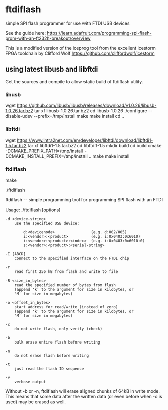 # ftdiflash
simple SPI flash programmer for use with FTDI USB devices

See the guide here: https://learn.adafruit.com/programming-spi-flash-prom-with-an-ft232h-breakout/overview

This is a modified version of the iceprog tool from the excellent Icestorm FPGA toolchain by Clifford Wolf
https://github.com/cliffordwolf/icestorm


## using latest libusb and libftdi

Get the sources and compile to allow static build of ftdiflash utility.

### libusb

wget https://github.com/libusb/libusb/releases/download/v1.0.26/libusb-1.0.26.tar.bz2
tar xf libusb-1.0.26.tar.bz2
cd libusb-1.0.26
./configure --disable-udev --prefix=/tmp/install
make
make install
cd ..

### libftdi

wget https://www.intra2net.com/en/developer/libftdi/download/libftdi1-1.5.tar.bz2
tar xf libftdi1-1.5.tar.bz2
cd libftdi1-1.5
mkdir build
cd build
cmake -DCMAKE_PREFIX_PATH=/tmp/install -DCMAKE_INSTALL_PREFIX=/tmp/install ..
make
make install

### ftdiflash

make

./ftdiflash

ftdiflash -- simple programming tool for programming SPI flash with an FTDI


Usage: ./ftdiflash [options] <filename>

    -d <device-string>
        use the specified USB device:

            d:<devicenode>                (e.g. d:002/005)
            i:<vendor>:<product>          (e.g. i:0x0403:0x6010)
            i:<vendor>:<product>:<index>  (e.g. i:0x0403:0x6010:0)
            s:<vendor>:<product>:<serial-string>

    -I [ABCD]
        connect to the specified interface on the FTDI chip

    -r
        read first 256 kB from flash and write to file

    -R <size_in_bytes>
        read the specified number of bytes from flash
        (append 'k' to the argument for size in kilobytes, or
        'M' for size in megabytes)

    -o <offset_in_bytes>
        start address for read/write (instead of zero)
        (append 'k' to the argument for size in kilobytes, or
        'M' for size in megabytes)

    -c
        do not write flash, only verify (check)

    -b
        bulk erase entire flash before writing

    -n
        do not erase flash before writing

    -t
        just read the flash ID sequence

    -v
        verbose output

Without -b or -n, ftdiflash will erase aligned chunks of 64kB in write mode.
This means that some data after the written data (or even before when -o is
used) may be erased as well.

